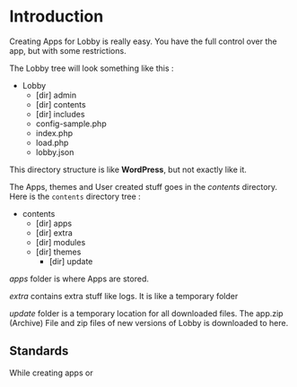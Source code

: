 # Introduction
Creating Apps for Lobby is really easy. You have the full control over the app, but with some restrictions.

The Lobby tree will look something like this :
- Lobby
	- [dir]  admin
	- [dir]  contents
	- [dir]  includes
	- config-sample.php
	- index.php
	- load.php
	- lobby.json

This directory structure is like **WordPress**, but not exactly like it.

The Apps, themes and User created stuff goes in the _contents_ directory. Here is the `contents` directory tree :

- contents
	- [dir] apps
	- [dir] extra
  - [dir] modules
  - [dir] themes
	- [dir] update

_apps_ folder is where Apps are stored.

_extra_ contains extra stuff like logs. It is like a temporary folder

_update_ folder is a temporary location for all downloaded files. The app.zip (Archive) File and zip files of new versions of Lobby is downloaded to here.

## Standards

While creating apps or 
